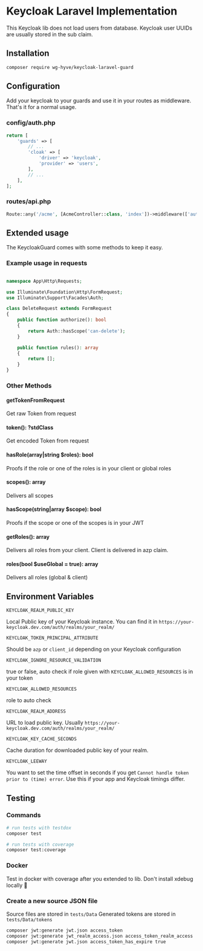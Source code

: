 # Keycloak Laravel Implementation
This Keycloak lib does not load users from database.
Keycloak user UUIDs are usually stored in the sub claim.

## Installation
```bash
composer require wg-hyve/keycloak-laravel-guard
```

## Configuration
Add your keycloak to your guards and use it in your routes as middleware. That's it for a normal usage.
### config/auth.php
```php
return [
    'guards' => [
        // ...
        'cloak' => [
            'driver' => 'keycloak',
            'provider' => 'users',
        ],
        // ...
    ],
];
```

### routes/api.php
```php
Route::any('/acme', [AcmeController::class, 'index'])->middleware(['auth:cloak']);
```

## Extended usage
The KeycloakGuard comes with some methods to keep it easy.

### Example usage in requests
```php

namespace App\Http\Requests;

use Illuminate\Foundation\Http\FormRequest;
use Illuminate\Support\Facades\Auth;

class DeleteRequest extends FormRequest
{
    public function authorize(): bool
    {
        return Auth::hasScope('can-delete');
    }

    public function rules(): array
    {
        return [];
    }
}
```

### Other Methods

#### getTokenFromRequest
Get raw Token from request
#### token(): ?stdClass
Get encoded Token from request
#### hasRole(array|string $roles): bool
Proofs if the role or one of the roles is in your client or global roles
#### scopes(): array
Delivers all scopes
#### hasScope(string|array $scope): bool
Proofs if the scope or one of the scopes is in your JWT
#### getRoles(): array
Delivers all roles from your client. Client is delivered in azp claim.
#### roles(bool $useGlobal = true): array
Delivers all roles (global & client)

## Environment Variables
```
KEYCLOAK_REALM_PUBLIC_KEY
```
Local Public key of your Keycloak instance. You can find it in `https://your-keycloak.dev.com/auth/realms/your_realm/`

```
KEYCLOAK_TOKEN_PRINCIPAL_ATTRIBUTE
```
Should be `azp` or `client_id` depending on your Keycloak configuration

```
KEYCLOAK_IGNORE_RESOURCE_VALIDATION
```
true or false, auto check if role given with ```KEYCLOAK_ALLOWED_RESOURCES``` is in your token

```
KEYCLOAK_ALLOWED_RESOURCES
```
role to auto check

```
KEYCLOAK_REALM_ADDRESS
```
URL to load public key. Usually `https://your-keycloak.dev.com/auth/realms/your_realm/`

```
KEYCLOAK_KEY_CACHE_SECONDS
```

Cache duration for downloaded public key of your realm.

```
KEYCLOAK_LEEWAY
```
You want to set the time offset in seconds if you get `Cannot handle token prior to (time) error`. Use this if your app and Keycloak timings differ. 


## Testing

### Commands
```bash
# run tests with testdox
composer test

# run tests with coverage
composer test:coverage
```

### Docker
Test in docker with coverage after you extended to lib. Don't install xdebug locally 🐌

### Create a new source JSON file
Source files are stored in `tests/Data`
Generated tokens are stored in `tests/Data/tokens`

```bash
composer jwt:generate jwt.json access_token
composer jwt:generate jwt_realm_access.json access_token_realm_access
composer jwt:generate jwt.json access_token_has_expire true
```